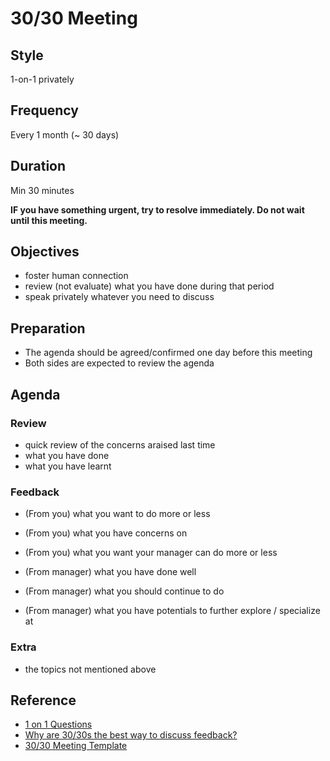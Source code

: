 # 30/30 Meeting

## Style

1-on-1 privately

## Frequency

Every 1 month (~ 30 days)

## Duration

Min 30 minutes

**IF you have something urgent, try to resolve immediately. Do not wait until this meeting.**

## Objectives

- foster human connection
- review (not evaluate) what you have done during that period
- speak privately whatever you need to discuss

## Preparation

- The agenda should be agreed/confirmed one day before this meeting
- Both sides are expected to review the agenda

## Agenda

### Review

- quick review of the concerns araised last time
- what you have done
- what you have learnt

### Feedback

- (From you) what you want to do more or less
- (From you) what you have concerns on
- (From you) what you want your manager can do more or less

- (From manager) what you have done well
- (From manager) what you should continue to do
- (From manager) what you have potentials to further explore / specialize at

### Extra

- the topics not mentioned above

## Reference

- [1 on 1 Questions](https://github.com/VGraupera/1on1-questions "https://github.com/VGraupera/1on1-questions")
- [Why are 30/30s the best way to discuss feedback?](https://medium.com/management-matters/why-are-30-30s-the-best-way-to-discuss-feedback-085bfa4872e9 "https://medium.com/management-matters/why-are-30-30s-the-best-way-to-discuss-feedback-085bfa4872e9")
- [30/30 Meeting Template](https://github.com/adamwan-nexplore/30-30-template)
